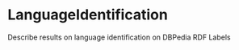 LanguageIdentification
======================

Describe results on language identification on DBPedia RDF Labels
